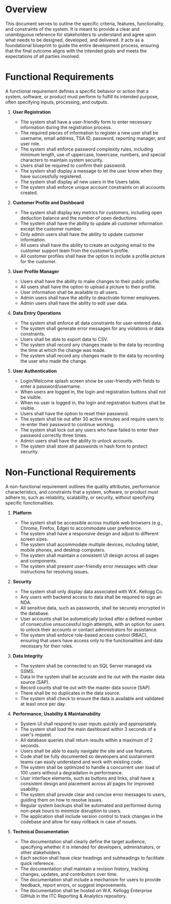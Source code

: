 # Overview

This document serves to outline the specific criteria, features, functionality, and constraints of the system. It is meant to provide a clear and unambiguous reference for stakeholders to understand and agree upon what needs to be designed, developed, and delivered. It acts as a foundational blueprint to guide the entire development process, ensuring that the final outcome aligns with the intended goals and meets the expectations of all parties involved.

# Functional Requirements

A functional requirement defines a specific behavior or action that a system, software, or product must perform to fulfill its intended purpose, often specifying inputs, processing, and outputs.

1. **User Registration**
   - The system shall have a user-friendly form to enter necessary information during the registration process.
   - The required pieces of information to register a new user shall be username, email address, TSA ID, password, reporting manager, and user role.
   - The system shall enforce password complexity rules, including minimum length, use of uppercase, lowercase, numbers, and special characters to maintain system security.
   - Users shall be required to confirm their password.
   - The system shall display a message to let the user know when they have successfully registered.
   - The system shall display all new users in the Users table.
   - The system shall enforce unique account constraints on all accounts created.

2. **Customer Profile and Dashboard**
   - The system shall display key metrics for customers, including open deduction balance and the number of open deductions.
   - The system shall have the ability to update all customer information except the customer number.
   - Only admin users shall have the ability to update customer information.
   - All users shall have the ability to create an outgoing email to the customer support team from the customer’s profile.
   - All customer profiles shall have the option to include a profile picture for the customer.

3. **User Profile Manager**
   - Users shall have the ability to make changes to their public profile.
   - All users shall have the option to upload a picture to their profile.
   - User information shall be available to all users.
   - Admin users shall have the ability to deactivate former employees.
   - Admin users shall have the ability to edit user data.

4. **Data Entry Operations**
   - The system shall enforce all data constraints for user-entered data.
   - The system shall generate error messages for any violations or data constraints.
   - Users shall be able to export data to CSV.
   - The system shall record any changes made to the data by recording the time at which the change was made.
   - The system shall record any changes made to the data by recording the user who made the change.

5. **User Authentication**
   - Login/Welcome splash screen show be user-friendly with fields to enter a password/username.
   - When users are logged in, the login and registration buttons shall not be visible.
   - When no user is logged in, the login and registration buttons shall be visible.
   - Users shall have the option to reset their password.
   - The system shall tie out after 30 active minutes and require users to re-enter their password to continue working.
   - The system shall lock out any users who have failed to enter their password correctly three times.
   - Admin users shall have the ability to unlock accounts.
   - The system shall store all passwords in hash form to protect security.

# Non-Functional Requirements

A non-functional requirement outlines the quality attributes, performance characteristics, and constraints that a system, software, or product must adhere to, such as reliability, scalability, or security, without specifying specific functionalities.

1. **Platform**
   - The system shall be accessible across multiple web browsers (e.g., Chrome, Firefox, Edge) to accommodate user preference.
   - The system shall have a responsive design and adjust to different screen sizes.
   - The system shall accommodate multiple devices, including tablet, mobile phones, and desktop computers.
   - The system shall maintain a consistent UI design across all pages and components.
   - The system shall present user-friendly error messages with clear instructions for resolving issues.

2. **Security**
   - The system shall only display data associated with W.K. Kellogg Co.
   - Any users with backend access to data shall be required to sign an NDA.
   - All sensitive data, such as passwords, shall be securely encrypted in the database.
   - User accounts shall be automatically locked after a defined number of consecutive unsuccessful login attempts, with an option for users to unlock their accounts or contact administrators for assistance.
   - The system shall enforce role-based access control (RBAC), ensuring that users have access only to the functionalities and data necessary for their roles.
     
3. **Data Integrity**
   - The system shall be connected to an SQL Server managed via SSMS.
   - Data in the system shall be accurate and tie out with the master data source (SAP).
   - Record counts shall tie out with the master data source (SAP).
   - There shall be no duplicates in the data source.
   - The system shall check to ensure the data is available and validated at least once per day.

4. **Performance, Usability & Maintainability**
   - System UI shall respond to user inputs quickly and appropriately.
   - The system shall load the main dashboard within 3 seconds of a user's request.
   - All database queries shall return results within a maximum of 2 seconds.
   - Users shall be able to easily navigate the site and use features.
   - Code shall be fully documented so developers and sustainment teams can easily understand and work with existing code.
   - The system shall be optimized to handle a concurrent user load of 100 users without a degradation in performance.
   - User interface elements, such as buttons and links, shall have a consistent design and placement across all pages for improved usability.
   - The system shall provide clear and concise error messages to users, guiding them on how to resolve issues.
   - Regular system backups shall be automated and performed during non-peak hours to minimize disruption to users.
   - The application shall include version control to track changes in the codebase and allow for easy rollback in case of issues.

6. **Technical Documentation**
   - The documentation shall clearly define the target audience, specifying whether it is intended for developers, administrators, or other stakeholders.
   - Each section shall have clear headings and subheadings to facilitate quick reference.
   - The documentation shall maintain a revision history, tracking changes, updates, and contributors over time.
   - The documentation shall include a mechanism for users to provide feedback, report errors, or suggest improvements.
   - The documentation shall be hosted on W.K. Kellogg Enterprise GitHub in the ITC Reporting & Analytics repository.

